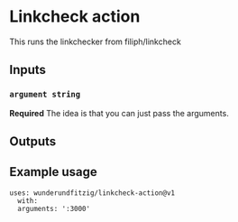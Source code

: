 # Linkcheck action

This runs the linkchecker from filiph/linkcheck

## Inputs

### `argument string`

**Required** The idea is that you can just pass the arguments.

## Outputs

## Example usage

```
uses: wunderundfitzig/linkcheck-action@v1
  with:
  arguments: ':3000'
```
